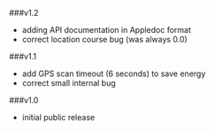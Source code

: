 ###v1.2
- adding API documentation in Appledoc format
- correct location course bug (was always 0.0)

###v1.1
- add GPS scan timeout (6 seconds) to save energy
- correct small internal bug

###v1.0
- initial public release

